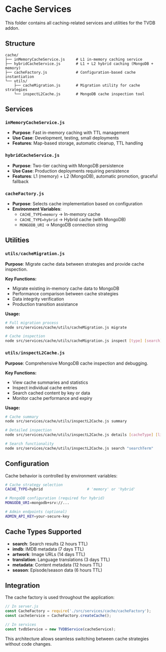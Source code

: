 # Cache Services

This folder contains all caching-related services and utilities for the TVDB addon.

## Structure

```
cache/
├── inMemoryCacheService.js     # L1 in-memory caching service
├── hybridCacheService.js       # L1 + L2 hybrid caching (MongoDB + memory)
├── cacheFactory.js             # Configuration-based cache instantiation
└── utils/
    ├── cacheMigration.js       # Migration utility for cache strategies
    └── inspectL2Cache.js       # MongoDB cache inspection tool
```

## Services

### `inMemoryCacheService.js`
- **Purpose**: Fast in-memory caching with TTL management
- **Use Case**: Development, testing, small deployments
- **Features**: Map-based storage, automatic cleanup, TTL handling

### `hybridCacheService.js`
- **Purpose**: Two-tier caching with MongoDB persistence
- **Use Case**: Production deployments requiring persistence
- **Features**: L1 (memory) + L2 (MongoDB), automatic promotion, graceful fallback

### `cacheFactory.js`
- **Purpose**: Selects cache implementation based on configuration
- **Environment Variables**:
  - `CACHE_TYPE=memory` → In-memory cache
  - `CACHE_TYPE=hybrid` → Hybrid cache (with MongoDB)
  - `MONGODB_URI` → MongoDB connection string

## Utilities

### `utils/cacheMigration.js`
**Purpose**: Migrate cache data between strategies and provide cache inspection.

**Key Functions:**
- Migrate existing in-memory cache data to MongoDB
- Performance comparison between cache strategies
- Data integrity verification
- Production transition assistance

**Usage:**
```bash
# Full migration process
node src/services/cache/utils/cacheMigration.js migrate

# Cache inspection
node src/services/cache/utils/cacheMigration.js inspect [type] [search]
```

### `utils/inspectL2Cache.js`
**Purpose**: Comprehensive MongoDB cache inspection and debugging.

**Key Functions:**
- View cache summaries and statistics
- Inspect individual cache entries
- Search cached content by key or data
- Monitor cache performance and expiry

**Usage:**
```bash
# Cache summary
node src/services/cache/utils/inspectL2Cache.js summary

# Detailed inspection
node src/services/cache/utils/inspectL2Cache.js details [cacheType] [limit]

# Search functionality
node src/services/cache/utils/inspectL2Cache.js search "searchTerm"
```

## Configuration

Cache behavior is controlled by environment variables:

```bash
# Cache strategy selection
CACHE_TYPE=hybrid                    # 'memory' or 'hybrid'

# MongoDB configuration (required for hybrid)
MONGODB_URI=mongodb+srv://...

# Admin endpoints (optional)
ADMIN_API_KEY=your-secure-key
```

## Cache Types Supported

- **search**: Search results (2 hours TTL)
- **imdb**: IMDB metadata (7 days TTL)  
- **artwork**: Image URLs (14 days TTL)
- **translation**: Language translations (3 days TTL)
- **metadata**: Content metadata (12 hours TTL)
- **season**: Episode/season data (6 hours TTL)

## Integration

The cache factory is used throughout the application:

```javascript
// In server.js
const CacheFactory = require('./src/services/cache/cacheFactory');
const cacheService = CacheFactory.createCache();

// In services
const tvdbService = new TVDBService(cacheService);
```

This architecture allows seamless switching between cache strategies without code changes.
